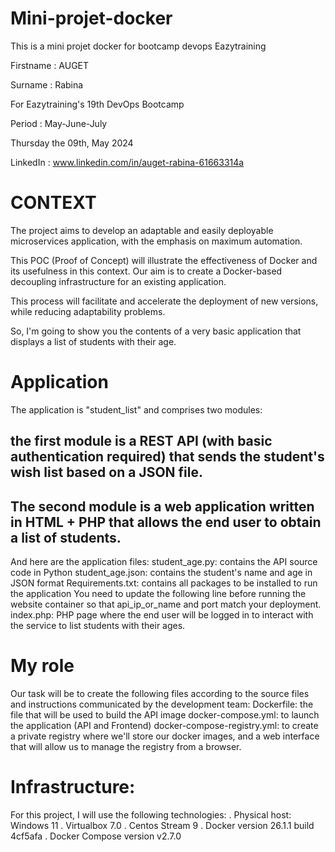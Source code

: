 # Mini-projet-docker
This is a mini projet docker for bootcamp devops Eazytraining

Firstname : AUGET

Surname : Rabina

For Eazytraining's 19th DevOps Bootcamp

Period : May-June-July

Thursday the 09th, May 2024

LinkedIn : www.linkedin.com/in/auget-rabina-61663314a


# CONTEXT

The project aims to develop an adaptable and easily deployable microservices application, with the emphasis on maximum automation.

This POC (Proof of Concept) will illustrate the effectiveness of Docker and its usefulness in this context. Our aim is to create a Docker-based decoupling infrastructure 
for an existing application.

This process will facilitate and accelerate the deployment of new versions, while reducing adaptability problems.

So, I'm going to show you the contents of a very basic application that displays a list of students with their age.

# Application

The application is "student_list" and comprises two modules:

## the first module is a REST API (with basic authentication required) that sends the student's wish list based on a JSON file.
## The second module is a web application written in HTML + PHP that allows the end user to obtain a list of students.

And here are the application files:
student_age.py: contains the API source code in Python
student_age.json: contains the student's name and age in JSON format
Requirements.txt: contains all packages to be installed to run the application
You need to update the following line before running the website container so that api_ip_or_name and port match your deployment.
index.php: PHP page where the end user will be logged in to interact with the service to list students with their ages. 

# My role

Our task will be to create the following files according to the source files and instructions communicated by the development team:
Dockerfile: the file that will be used to build the API image
docker-compose.yml: to launch the application (API and Frontend)
docker-compose-registry.yml: to create a private registry where we'll store our docker images, and a web interface that will allow us to manage the registry from a browser.

# Infrastructure:

For this project, I will use the following technologies:
. Physical host: Windows 11
. Virtualbox 7.0
. Centos Stream 9
. Docker version 26.1.1 build 4cf5afa
. Docker Compose version v2.7.0
